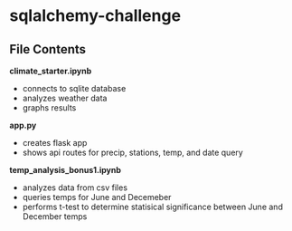 # sqlalchemy-challenge
## File Contents

**climate_starter.ipynb**
- connects to sqlite database
- analyzes weather data
- graphs results

**app.py**
- creates flask app
- shows api routes for precip, stations, temp, and date query

**temp_analysis_bonus1.ipynb**
- analyzes data from csv files
- queries temps for June and Decemeber
- performs t-test to determine statisical significance between June and December temps
